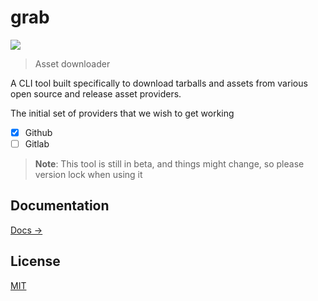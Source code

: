 # grab

[![](https://img.shields.io/github/workflow/status/barelyhuman/grab/CI?color=%2398C379&label=CI&style=for-the-badge)](https://github.com/barelyhuman/grab/actions/workflows/ci.yml)

> Asset downloader

A CLI tool built specifically to download tarballs and assets from various open source and release asset providers.

The initial set of providers that we wish to get working

- [x] Github
- [ ] Gitlab

> **Note**: This tool is still in beta, and things might change, so please version lock when using it

## Documentation 
[Docs &rarr;](https://barelyhuman.github.io/grab/)

## License 
[MIT](/license)

